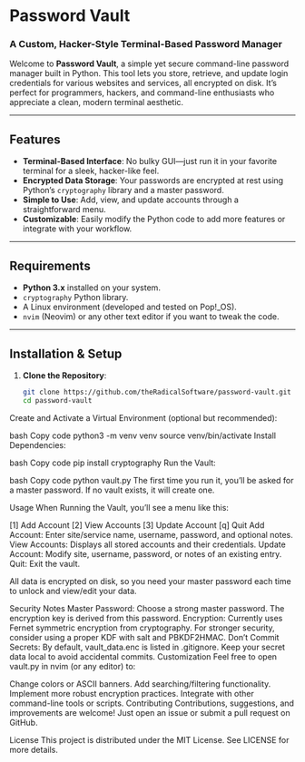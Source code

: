 # Password Vault

### A Custom, Hacker-Style Terminal-Based Password Manager

Welcome to **Password Vault**, a simple yet secure command-line password manager built in Python. This tool lets you store, retrieve, and update login credentials for various websites and services, all encrypted on disk. It’s perfect for programmers, hackers, and command-line enthusiasts who appreciate a clean, modern terminal aesthetic.

---

## Features

- **Terminal-Based Interface**: No bulky GUI—just run it in your favorite terminal for a sleek, hacker-like feel.
- **Encrypted Data Storage**: Your passwords are encrypted at rest using Python’s `cryptography` library and a master password.
- **Simple to Use**: Add, view, and update accounts through a straightforward menu.
- **Customizable**: Easily modify the Python code to add more features or integrate with your workflow.

---

## Requirements

- **Python 3.x** installed on your system.
- `cryptography` Python library.
- A Linux environment (developed and tested on Pop!_OS).
- `nvim` (Neovim) or any other text editor if you want to tweak the code.

---

## Installation & Setup

1. **Clone the Repository**:
   ```bash
   git clone https://github.com/theRadicalSoftware/password-vault.git
   cd password-vault
Create and Activate a Virtual Environment (optional but recommended):

bash
Copy code
python3 -m venv venv
source venv/bin/activate
Install Dependencies:

bash
Copy code
pip install cryptography
Run the Vault:

bash
Copy code
python vault.py
The first time you run it, you’ll be asked for a master password. If no vault exists, it will create one.

Usage
When Running the Vault, you’ll see a menu like this:

[1] Add Account
[2] View Accounts
[3] Update Account
[q] Quit
Add Account: Enter site/service name, username, password, and optional notes.
View Accounts: Displays all stored accounts and their credentials.
Update Account: Modify site, username, password, or notes of an existing entry.
Quit: Exit the vault.

All data is encrypted on disk, so you need your master password each time to unlock and view/edit your data.

Security Notes
Master Password: Choose a strong master password. The encryption key is derived from this password.
Encryption: Currently uses Fernet symmetric encryption from cryptography. For stronger security, consider using a proper KDF with salt and PBKDF2HMAC.
Don’t Commit Secrets: By default, vault_data.enc is listed in .gitignore. Keep your secret data local to avoid accidental commits.
Customization
Feel free to open vault.py in nvim (or any editor) to:

Change colors or ASCII banners.
Add searching/filtering functionality.
Implement more robust encryption practices.
Integrate with other command-line tools or scripts.
Contributing
Contributions, suggestions, and improvements are welcome! Just open an issue or submit a pull request on GitHub.

License
This project is distributed under the MIT License. See LICENSE for more details.
